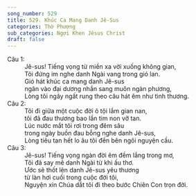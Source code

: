 ```yaml
---
song_number: 529
title: 529. Khúc Ca Mang Danh Jê-Sus
categories: Thờ Phượng
sub_categories: Ngợi Khen Jêsus Christ
draft: false
---
```

<dl><dt>Câu 1:</dt><dd data-verse="1">Jê-sus! Tiếng vọng từ miền xa vời xuống không gian, <br/>Tôi đứng im nghe danh Ngài vang trong gió lan. <br/>Gió hát khúc ca mang danh Jê-sus <br/>ngân vào đại dương nhắn sang muôn ngàn phương, <br/>Lòng tôi ngây ngất rung theo câu hát êm như tình thương. </dd><dt>Câu 2:</dt><dd data-verse="2">Tôi đi giữa một cuộc đời ô tội lắm gian nan, <br/>tôi đã đau thương bao lần tim non vỡ tan. <br/>Lúc nước mắt tôi rơi trong đêm sâu <br/>trong ngày buồn đau bỗng nghe danh Jê-sus, <br/>Lòng tiêu tan hết lo âu tôi đến bên ngôi nguyện cầu. </dd><dt>Câu 3:</dt><dd data-verse="3">Jê-sus! Tiếng vọng ngàn đời êm đềm lắng trong mơ, <br/>Tôi đã say mê danh Ngài từ khi ấu thơ. <br/>Ước sẽ thốt lên danh Jê-sus yêu thương <br/>từ làn hơi cuối trong cuộc đời tôi, <br/>Nguyện xin Chúa dắt tôi đi theo bước Chiên Con trọn đời. <br/></dd></dl>